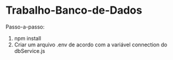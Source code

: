 # Trabalho-Banco-de-Dados

Passo-a-passo:
1. npm install
2. Criar um arquivo .env de acordo com a variável connection do dbService.js